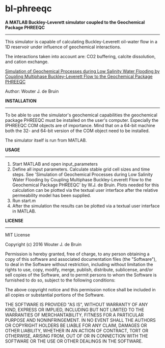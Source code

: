 # bl-phreeqc

<b>A MATLAB Buckley-Leverett simulator coupled to the Geochemical Package PHREEQC</b>
******************************************************************************

This simulator is capable of calculating Buckley-Leverett oil-water flow in a 1D reservoir under influence of geochemical interactions.

The interactions taken into account are: CO2 buffering, calcite dissolution,
and cation exchange.

<a href="http://repository.tudelft.nl/islandora/object/uuid:2d568014-8acb-4e8e-9d39-91c76f499a46?collection=research" target="_blank">Simulation of Geochemical Processes during Low Salinity Water Flooding by Coupling Multiphase Buckley-Leverett Flow to the Geochemical Package PHREEQC</a>


Author: Wouter J. de Bruin



<b>INSTALLATION</b>
************

To be able to use the simulator's geochemical capabilities the geochemical package PHREEQC must be installed on the user's computer. Especially the IPHREEQC COM objects are of importance. Mind that on a 64-bit machine both the 32- and 64-bit version of the COM object need to be installed.

The simulator itself is run from MATLAB.




<b>USAGE</b>
*****

1. Start MATLAB and open input_parameters
2. Define all input parameters. Calculate stable grid cell sizes and time steps. See 'Simulation of Geochemical Processes during Low Salinity Water Flooding by Coupling Multiphase Buckley-Leverett Flow to the Geochemical Package PHREEQC' by W.J. de Bruin. Plots needed for this calculation can be plotted via the textual user interface after the relative permeability model has been supplied.
3. Run start.m
4. After the simulation the results can be plotted via a textual user interface in MATLAB.




<b>LICENSE</b>
*******

MIT License

Copyright (c) 2016 Wouter J. de Bruin

Permission is hereby granted, free of charge, to any person obtaining a copy
of this software and associated documentation files (the "Software"), to deal
in the Software without restriction, including without limitation the rights
to use, copy, modify, merge, publish, distribute, sublicense, and/or sell
copies of the Software, and to permit persons to whom the Software is
furnished to do so, subject to the following conditions:

The above copyright notice and this permission notice shall be included in all
copies or substantial portions of the Software.

THE SOFTWARE IS PROVIDED "AS IS", WITHOUT WARRANTY OF ANY KIND, EXPRESS OR
IMPLIED, INCLUDING BUT NOT LIMITED TO THE WARRANTIES OF MERCHANTABILITY,
FITNESS FOR A PARTICULAR PURPOSE AND NONINFRINGEMENT. IN NO EVENT SHALL THE
AUTHORS OR COPYRIGHT HOLDERS BE LIABLE FOR ANY CLAIM, DAMAGES OR OTHER
LIABILITY, WHETHER IN AN ACTION OF CONTRACT, TORT OR OTHERWISE, ARISING FROM,
OUT OF OR IN CONNECTION WITH THE SOFTWARE OR THE USE OR OTHER DEALINGS IN THE
SOFTWARE.
